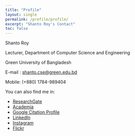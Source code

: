 ```yaml
---
title: "Profile"
layout: single
permalink: /profile/profile/
excerpt: "Shanto Roy's Contact"
toc: false
---
```


Shanto Roy

Lecturer, Department of Computer Science and Engineering

Green University of Bangladesh

E-mail : shanto.cse@green.edu.bd

Mobile: (+880) 1784-989404

You can also find me in:

* [ResearchGate][ResearchGate]
* [Academia][Academia]
* [Google Citation Profile][Google]
* [LinkedIn][LinkedIn]
* [Instagram][Instagram]
* [Flickr][Flickr]

[ResearchGate]: https://www.researchgate.net/profile/Shanto_Roy2
[Academia]: https://juniv.academia.edu/ShantoRoy
[Google]: https://scholar.google.com/citations?user=OMGYMbwAAAAJ&hl=en
[LinkedIn]: https://www.linkedin.com/in/shanto-roy/
[Instagram]: https://www.instagram.com/shanto.roy.9/
[Flickr]: https://www.flickr.com/roysclick
